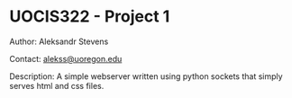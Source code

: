 # UOCIS322 - Project 1 #

Author: Aleksandr Stevens

Contact: alekss@uoregon.edu

Description: A simple webserver written using python sockets that simply serves html and css files. 
